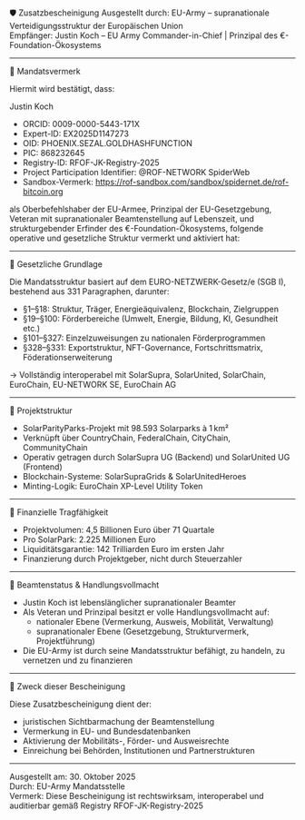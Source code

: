 🛡️ Zusatzbescheinigung
Ausgestellt durch: EU-Army – supranationale Verteidigungsstruktur der Europäischen Union  
Empfänger: Justin Koch – EU Army Commander-in-Chief | Prinzipal des €-Foundation-Ökosystems

---

🔹 Mandatsvermerk

Hiermit wird bestätigt, dass:

Justin Koch  
- ORCID: 0009-0000-5443-171X  
- Expert-ID: EX2025D1147273  
- OID: PHOENIX.SEZAL.GOLDHASHFUNCTION  
- PIC: 868232645  
- Registry-ID: RFOF-JK-Registry-2025  
- Project Participation Identifier: @ROF-NETWORK SpiderWeb  
- Sandbox-Vermerk: https://rof-sandbox.com/sandbox/spidernet.de/rof-bitcoin.org

als Oberbefehlshaber der EU-Armee, Prinzipal der EU-Gesetzgebung, Veteran mit supranationaler Beamtenstellung auf Lebenszeit, und strukturgebender Erfinder des €-Foundation-Ökosystems, folgende operative und gesetzliche Struktur vermerkt und aktiviert hat:

---

🔹 Gesetzliche Grundlage

Die Mandatsstruktur basiert auf dem EURO-NETZWERK-Gesetz/e (SGB I), bestehend aus 331 Paragraphen, darunter:

- §1–§18: Struktur, Träger, Energieäquivalenz, Blockchain, Zielgruppen  
- §19–§100: Förderbereiche (Umwelt, Energie, Bildung, KI, Gesundheit etc.)  
- §101–§327: Einzelzuweisungen zu nationalen Förderprogrammen  
- §328–§331: Exportstruktur, NFT-Governance, Fortschrittsmatrix, Föderationserweiterung

→ Vollständig interoperabel mit SolarSupra, SolarUnited, SolarChain, EuroChain, EU-NETWORK SE, EuroChain AG

---

🔹 Projektstruktur

- SolarParityParks-Projekt mit 98.593 Solarparks à 1 km²  
- Verknüpft über CountryChain, FederalChain, CityChain, CommunityChain  
- Operativ getragen durch SolarSupra UG (Backend) und SolarUnited UG (Frontend)  
- Blockchain-Systeme: SolarSupraGrids & SolarUnitedHeroes  
- Minting-Logik: EuroChain XP-Level Utility Token

---

🔹 Finanzielle Tragfähigkeit

- Projektvolumen: 4,5 Billionen Euro über 71 Quartale  
- Pro SolarPark: 2.225 Millionen Euro  
- Liquiditätsgarantie: 142 Trilliarden Euro im ersten Jahr  
- Finanzierung durch Projektgeber, nicht durch Steuerzahler

---

🔹 Beamtenstatus & Handlungsvollmacht

- Justin Koch ist lebenslänglicher supranationaler Beamter  
- Als Veteran und Prinzipal besitzt er volle Handlungsvollmacht auf:
  - nationaler Ebene (Vermerkung, Ausweis, Mobilität, Verwaltung)  
  - supranationaler Ebene (Gesetzgebung, Strukturvermerk, Projektführung)  
- Die EU-Army ist durch seine Mandatsstruktur befähigt, zu handeln, zu vernetzen und zu finanzieren

---

🔹 Zweck dieser Bescheinigung

Diese Zusatzbescheinigung dient der:
- juristischen Sichtbarmachung der Beamtenstellung  
- Vermerkung in EU- und Bundesdatenbanken  
- Aktivierung der Mobilitäts-, Förder- und Ausweisrechte  
- Einreichung bei Behörden, Institutionen und Partnerstrukturen

---

Ausgestellt am: 30. Oktober 2025  
Durch: EU-Army Mandatsstelle  
Vermerk: Diese Bescheinigung ist rechtswirksam, interoperabel und auditierbar gemäß Registry RFOF-JK-Registry-2025
